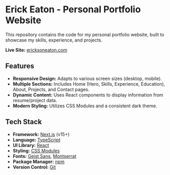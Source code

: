 # Erick Eaton - Personal Portfolio Website

This repository contains the code for my personal portfolio website, built to showcase my skills, experience, and projects.

**Live Site:** [ericksoneaton.com](https://ericksoneaton.com)

## Features

*   **Responsive Design:** Adapts to various screen sizes (desktop, mobile).
*   **Multiple Sections:** Includes Home (Hero, Skills, Experience, Education), About, Projects, and Contact pages.
*   **Dynamic Content:** Uses React components to display information from resume/project data.
*   **Modern Styling:** Utilizes CSS Modules and a consistent dark theme.

## Tech Stack

*   **Framework:** [Next.js](https://nextjs.org/) (v15+)
*   **Language:** [TypeScript](https://www.typescriptlang.org/)
*   **UI Library:** [React](https://reactjs.org/)
*   **Styling:** [CSS Modules](https://github.com/css-modules/css-modules)
*   **Fonts:** [Geist Sans](https://vercel.com/font/sans), [Montserrat](https://fonts.google.com/specimen/Montserrat)
*   **Package Manager:** [npm](https://www.npmjs.com/)
*   **Version Control:** [Git](https://git-scm.com/)

